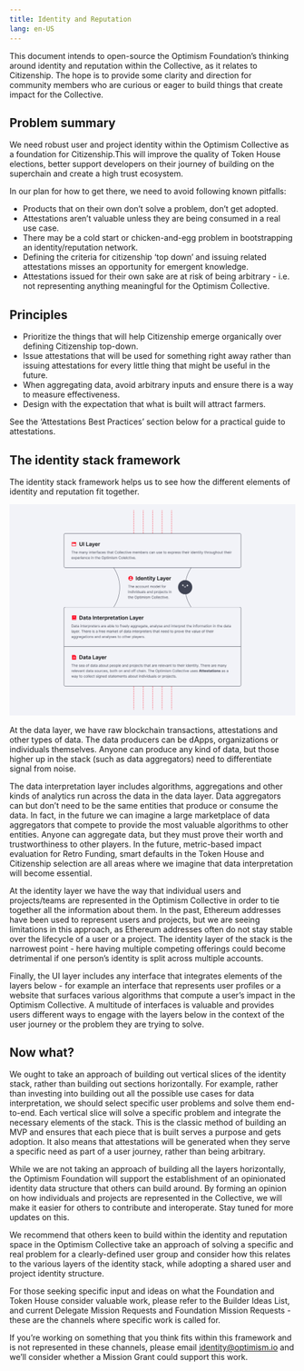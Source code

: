 ```yaml
---
title: Identity and Reputation
lang: en-US
---
```


This document intends to open-source the Optimism Foundation’s thinking around identity and reputation within the Collective, as it relates to Citizenship. The hope is to provide some clarity and direction for community members who are curious or eager to build things that create impact for the Collective.

## Problem summary

We need robust user and project identity within the Optimism Collective as a foundation for Citizenship.This will improve the quality of Token House elections, better support developers on their journey of building on the superchain and create a high trust ecosystem. 

In our plan for how to get there, we need to avoid following known pitfalls:
* Products that on their own don’t solve a problem, don’t get adopted.
* Attestations aren’t valuable unless they are being consumed in a real use case.
* There may be a cold start or chicken-and-egg problem in bootstrapping an identity/reputation network.
* Defining the criteria for citizenship ‘top down’ and issuing related attestations misses an opportunity for emergent knowledge.
* Attestations issued for their own sake are at risk of being arbitrary - i.e. not representing anything meaningful for the Optimism Collective.

## Principles

* Prioritize the things that will help Citizenship emerge organically over defining Citizenship top-down.
* Issue attestations that will be used for something right away rather than issuing attestations for every little thing that might be useful in the future.
* When aggregating data, avoid arbitrary inputs and ensure there is a way to measure effectiveness.
* Design with the expectation that what is built will attract farmers.

See the ‘Attestations Best Practices’ section below for a practical guide to attestations.

## The identity stack framework

The identity stack framework helps us to see how the different elements of identity and reputation fit together. 

![Identity Stack Framework](../../assets/docs/identity/upload_b344e96d086ccbeeb28b3609a8fdbf92.png)

At the data layer, we have raw blockchain transactions, attestations and other types of data. The data producers can be dApps, organizations or individuals themselves. Anyone can produce any kind of data, but those higher up in the stack (such as data aggregators) need to differentiate signal from noise.

The data interpretation layer includes algorithms, aggregations and other kinds of analytics run across the data in the data layer. Data aggregators can but don’t need to be the same entities that produce or consume the data. In fact, in the future we can imagine a large marketplace of data aggregators that compete to provide the most valuable algorithms to other entities. Anyone can aggregate data, but they must prove their worth and trustworthiness to other players. In the future, metric-based impact evaluation for Retro Funding, smart defaults in the Token House and Citizenship selection are all areas where we imagine that data interpretation will become essential.

At the identity layer we have the way that individual users and projects/teams are represented in the Optimism Collective in order to tie together all the information about them. In the past, Ethereum addresses have been used to represent users and projects, but we are seeing limitations in this approach, as Ethereum addresses often do not stay stable over the lifecycle of a user or a project. The identity layer of the stack is the narrowest point - here having multiple competing offerings could become detrimental if one person’s identity is split across multiple accounts.

Finally, the UI layer includes any interface that integrates elements of the layers below - for example an interface that represents user profiles or a website that surfaces various algorithms that compute a user’s impact in the Optimism Collective. A multitude of interfaces is valuable and provides users different ways to engage with the layers below in the context of the user journey or the problem they are trying to solve.

## Now what?

We ought to take an approach of building out vertical slices of the identity stack, rather than building out sections horizontally. For example, rather than investing into building out all the possible use cases for data interpretation, we should select specific user problems and solve them end-to-end. Each vertical slice will solve a specific problem and integrate the necessary elements of the stack. This is the classic method of building an MVP and ensures that each piece that is built serves a purpose and gets adoption. It also means that attestations will be generated when they serve a specific need as part of a user journey, rather than being arbitrary. 

While we are not taking an approach of building all the layers horizontally, the Optimism Foundation will support the establishment of an opinionated identity data structure that others can build around. By forming an opinion on how individuals and projects are represented in the Collective, we will make it easier for others to contribute and interoperate. Stay tuned for more updates on this.

We recommend that others keen to build within the identity and reputation space in the Optimism Collective take an approach of solving a specific and real problem for a clearly-defined user group and consider how this relates to the various layers of the identity stack, while adopting a shared user and project identity structure.

For those seeking specific input and ideas on what the Foundation and Token House consider valuable work, please refer to the Builder Ideas List, and current Delegate Mission Requests and Foundation Mission Requests - these are the channels where specific work is called for.

If you’re working on something that you think fits within this framework and is not represented in these channels, please email identity@optimism.io and we’ll consider whether a Mission Grant could support this work.